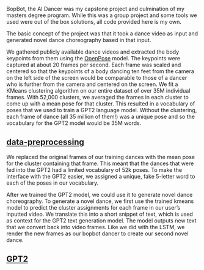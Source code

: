 BopBot, the AI Dancer was my capstone project and culmination of my masters degree program. While this was a group project and some tools we used were out of the box solutions, all code provided here is my own. 

The basic concept of the project was that it took a dance video as input and generated novel dance choreography based in that input.

We gathered publicly available dance videos and extracted the body keypoints from them using the [OpenPose](https://github.com/CMU-Perceptual-Computing-Lab/openpose) model. The keypoints were captured at about 20 frames per second. Each frame was scaled and centered so that the keypoints of a body dancing ten feet from the camera on the left side of the screen would be comparable to those of a dancer who is further from the camera and centered on the screen. We fit a KMeans clustering algorithm on our entire dataset of over 35M individual frames. With 52,000 clusters, we averaged the frames in each cluster to come up with a mean pose for that cluster. This resulted in a vocabulary of poses that we used to train a GPT2 language model. Without the clustering, each frame of dance (all 35 million of them!) was a unique pose and so the vocabulary for the GPT2 model would be 35M words. 

## [data-preprocessing](https://github.com/lplimier/Data_Science_Portfolio/blob/master/Images/data_preproc.png)

We replaced the original frames of our training dances with the mean pose for the cluster containing that frame. This meant that the dances that were fed into the GPT2 had a limited vocabulary of 52k poses. To make the interface with the GPT2 easier, we assigned a unique, fake 5-letter word to each of the poses in our vocabulary.

After we trained the GPT2 model, we could use it to generate novel dance choreography. To generate a novel dance, we first use the trained kmeans model to predict the cluster assignments for each frame in our user’s inputted video. We translate this into a short snippet of text, which is used as context for the GPT2 text generation model. The model outputs new text that we convert back into video frames. Like we did with the LSTM, we render the new frames as our bopbot dancer to create our second novel dance.

## [GPT2](https://github.com/lplimier/Data_Science_Portfolio/blob/master/Images/GPT2.png)

